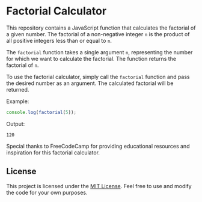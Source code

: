 # Factorial Calculator

This repository contains a JavaScript function that calculates the factorial of a given number. The factorial of a non-negative integer `n` is the product of all positive integers less than or equal to `n`. 

The `factorial` function takes a single argument `n`, representing the number for which we want to calculate the factorial. The function returns the factorial of `n`.

To use  the factorial calculator, simply call the `factorial` function and pass the desired number as an argument. The calculated factorial will be returned.

Example:
```javascript
console.log(factorial(5));
```
Output:
```
120
```

Special thanks to FreeCodeCamp for providing educational resources and inspiration for this factorial calculator.

## License

This project is licensed under the [MIT License](LICENSE). Feel free to use and modify the code for your own purposes.
